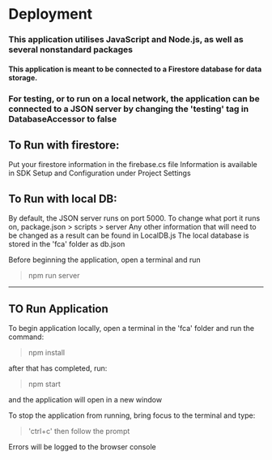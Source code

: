 
# Deployment

### This application utilises JavaScript and Node.js, as well as several nonstandard packages

#### This application is meant to be connected to a Firestore database for data storage.
### For testing, or to run on a local network, the application can be connected to a JSON server by changing the 'testing' tag in DatabaseAccessor to false

## To Run with firestore:
Put your firestore information in the firebase.cs file
Information is available in SDK Setup and Configuration under Project Settings

## To Run with local DB:
By default, the JSON server runs on port 5000. To change what port it runs on, package.json > scripts > server
Any other information that will need to be changed as a result can be found in LocalDB.js
The local database is stored in the 'fca' folder as db.json

Before beginning the application, open a terminal and run 

> npm run server

----------------------------------------------------------------------------------------------------------------------------------------------------------------------
## TO Run Application

To begin application locally, open a terminal in the 'fca' folder and run the command:

> npm install

after that has completed, run:

> npm start

and the application will open in a new window


To stop the application from running, bring focus to the terminal and type:
> 'ctrl+c'
then follow the prompt

Errors will be logged to the browser console
